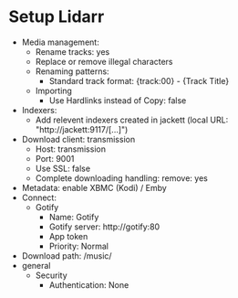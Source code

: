 # Setup Lidarr
- Media management:
  - Rename tracks: yes
  - Replace or remove illegal characters
  - Renaming patterns:
    - Standard track format: {track:00} - {Track Title}
  - Importing
    - Use Hardlinks instead of Copy: false
- Indexers:
  - Add relevent indexers created in jackett (local URL: "http://jackett:9117/[...]")
- Download client: transmission
  - Host: transmission
  - Port: 9001
  - Use SSL: false
  - Complete downloading handling: remove: yes
- Metadata: enable XBMC (Kodi) / Emby
- Connect:
  - Gotify
    - Name: Gotify
    - Gotify server: http://gotify:80
    - App token
    - Priority: Normal
- Download path: /music/
- general
  - Security
    - Authentication: None
